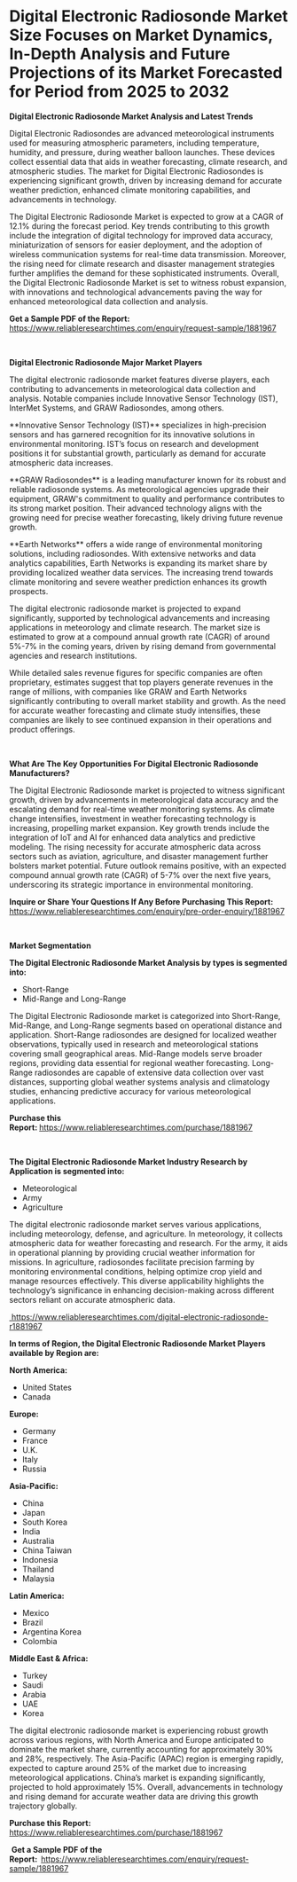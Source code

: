 <p><h1>Digital Electronic Radiosonde Market Size Focuses on Market Dynamics, In-Depth Analysis and Future Projections of its Market Forecasted for Period from 2025 to 2032</h1></p><p><strong>Digital Electronic Radiosonde Market Analysis and Latest Trends</strong></p>
<p><p>Digital Electronic Radiosondes are advanced meteorological instruments used for measuring atmospheric parameters, including temperature, humidity, and pressure, during weather balloon launches. These devices collect essential data that aids in weather forecasting, climate research, and atmospheric studies. The market for Digital Electronic Radiosondes is experiencing significant growth, driven by increasing demand for accurate weather prediction, enhanced climate monitoring capabilities, and advancements in technology. </p><p>The Digital Electronic Radiosonde Market is expected to grow at a CAGR of 12.1% during the forecast period. Key trends contributing to this growth include the integration of digital technology for improved data accuracy, miniaturization of sensors for easier deployment, and the adoption of wireless communication systems for real-time data transmission. Moreover, the rising need for climate research and disaster management strategies further amplifies the demand for these sophisticated instruments. Overall, the Digital Electronic Radiosonde Market is set to witness robust expansion, with innovations and technological advancements paving the way for enhanced meteorological data collection and analysis.</p></p>
<p><strong>Get a Sample PDF of the Report:&nbsp;</strong> <a href="https://www.reliableresearchtimes.com/enquiry/request-sample/1881967?utm_campaign=3255&utm_medium=2&utm_source=Github&utm_content=ia&utm_term=12042025&utm_id=digital-electronic-radiosonde">https://www.reliableresearchtimes.com/enquiry/request-sample/1881967</a></p>
<p>&nbsp;</p>
<p><strong>Digital Electronic Radiosonde Major Market Players</strong></p>
<p><p>The digital electronic radiosonde market features diverse players, each contributing to advancements in meteorological data collection and analysis. Notable companies include Innovative Sensor Technology (IST), InterMet Systems, and GRAW Radiosondes, among others.</p><p>**Innovative Sensor Technology (IST)** specializes in high-precision sensors and has garnered recognition for its innovative solutions in environmental monitoring. IST’s focus on research and development positions it for substantial growth, particularly as demand for accurate atmospheric data increases.</p><p>**GRAW Radiosondes** is a leading manufacturer known for its robust and reliable radiosonde systems. As meteorological agencies upgrade their equipment, GRAW's commitment to quality and performance contributes to its strong market position. Their advanced technology aligns with the growing need for precise weather forecasting, likely driving future revenue growth.</p><p>**Earth Networks** offers a wide range of environmental monitoring solutions, including radiosondes. With extensive networks and data analytics capabilities, Earth Networks is expanding its market share by providing localized weather data services. The increasing trend towards climate monitoring and severe weather prediction enhances its growth prospects.</p><p>The digital electronic radiosonde market is projected to expand significantly, supported by technological advancements and increasing applications in meteorology and climate research. The market size is estimated to grow at a compound annual growth rate (CAGR) of around 5%-7% in the coming years, driven by rising demand from governmental agencies and research institutions.</p><p>While detailed sales revenue figures for specific companies are often proprietary, estimates suggest that top players generate revenues in the range of millions, with companies like GRAW and Earth Networks significantly contributing to overall market stability and growth. As the need for accurate weather forecasting and climate study intensifies, these companies are likely to see continued expansion in their operations and product offerings.</p></p>
<p>&nbsp;</p>
<p><strong>What Are The Key Opportunities For Digital Electronic Radiosonde Manufacturers?</strong></p>
<p><p>The Digital Electronic Radiosonde market is projected to witness significant growth, driven by advancements in meteorological data accuracy and the escalating demand for real-time weather monitoring systems. As climate change intensifies, investment in weather forecasting technology is increasing, propelling market expansion. Key growth trends include the integration of IoT and AI for enhanced data analytics and predictive modeling. The rising necessity for accurate atmospheric data across sectors such as aviation, agriculture, and disaster management further bolsters market potential. Future outlook remains positive, with an expected compound annual growth rate (CAGR) of 5-7% over the next five years, underscoring its strategic importance in environmental monitoring.</p></p>
<p><strong>Inquire or Share Your Questions If Any Before Purchasing This Report:</strong> <a href="https://www.reliableresearchtimes.com/enquiry/pre-order-enquiry/1881967?utm_campaign=3255&utm_medium=2&utm_source=Github&utm_content=ia&utm_term=12042025&utm_id=digital-electronic-radiosonde">https://www.reliableresearchtimes.com/enquiry/pre-order-enquiry/1881967</a></p>
<p>&nbsp;</p>
<p><strong>Market Segmentation</strong></p>
<p><strong>The Digital Electronic Radiosonde Market Analysis by types is segmented into:</strong></p>
<p><ul><li>Short-Range</li><li>Mid-Range and Long-Range</li></ul></p>
<p><p>The Digital Electronic Radiosonde market is categorized into Short-Range, Mid-Range, and Long-Range segments based on operational distance and application. Short-Range radiosondes are designed for localized weather observations, typically used in research and meteorological stations covering small geographical areas. Mid-Range models serve broader regions, providing data essential for regional weather forecasting. Long-Range radiosondes are capable of extensive data collection over vast distances, supporting global weather systems analysis and climatology studies, enhancing predictive accuracy for various meteorological applications.</p></p>
<p><strong>Purchase this Report:&nbsp;</strong><a href="https://www.reliableresearchtimes.com/purchase/1881967?utm_campaign=3255&utm_medium=2&utm_source=Github&utm_content=ia&utm_term=12042025&utm_id=digital-electronic-radiosonde">https://www.reliableresearchtimes.com/purchase/1881967</a></p>
<p>&nbsp;</p>
<p><strong>The Digital Electronic Radiosonde Market Industry Research by Application is segmented into:</strong></p>
<p><ul><li>Meteorological</li><li>Army</li><li>Agriculture</li></ul></p>
<p><p>The digital electronic radiosonde market serves various applications, including meteorology, defense, and agriculture. In meteorology, it collects atmospheric data for weather forecasting and research. For the army, it aids in operational planning by providing crucial weather information for missions. In agriculture, radiosondes facilitate precision farming by monitoring environmental conditions, helping optimize crop yield and manage resources effectively. This diverse applicability highlights the technology’s significance in enhancing decision-making across different sectors reliant on accurate atmospheric data.</p></p>
<p><a href="https://www.reliableresearchtimes.com/digital-electronic-radiosonde-r1881967?utm_campaign=3255&utm_medium=2&utm_source=Github&utm_content=ia&utm_term=12042025&utm_id=digital-electronic-radiosonde">&nbsp;https://www.reliableresearchtimes.com/digital-electronic-radiosonde-r1881967</a></p>
<p><strong>In terms of Region, the Digital Electronic Radiosonde Market Players available by Region are:</strong></p>
<p>
    <p> <strong> North America: </strong>
        <ul>
            <li>United States</li>
            <li>Canada</li>
        </ul>
        </p> 
    <p> <strong> Europe: </strong>
        <ul>
            <li>Germany</li>
            <li>France</li>
            <li>U.K.</li>
            <li>Italy</li>
            <li>Russia</li>
        </ul>
        </p> 
    <p> <strong> Asia-Pacific: </strong>
        <ul>
            <li>China</li>
            <li>Japan</li>
            <li>South Korea</li>
            <li>India</li>
            <li>Australia</li>
            <li>China Taiwan</li>
            <li>Indonesia</li>
            <li>Thailand</li>
            <li>Malaysia</li>
        </ul>
        </p> 
    <p> <strong> Latin America: </strong>
        <ul>
            <li>Mexico</li>
            <li>Brazil</li>
            <li>Argentina Korea</li>
            <li>Colombia</li>
        </ul>
        </p> 
    <p> <strong> Middle East & Africa: </strong>
        <ul>
            <li>Turkey</li>
            <li>Saudi</li>
            <li>Arabia</li>
            <li>UAE</li>
            <li>Korea</li>
        </ul>
    </p>
    </p>
<p><p>The digital electronic radiosonde market is experiencing robust growth across various regions, with North America and Europe anticipated to dominate the market share, currently accounting for approximately 30% and 28%, respectively. The Asia-Pacific (APAC) region is emerging rapidly, expected to capture around 25% of the market due to increasing meteorological applications. China’s market is expanding significantly, projected to hold approximately 15%. Overall, advancements in technology and rising demand for accurate weather data are driving this growth trajectory globally.</p></p>
<p><strong>Purchase this Report: </strong><a href="https://www.reliableresearchtimes.com/purchase/1881967?utm_campaign=3255&utm_medium=2&utm_source=Github&utm_content=ia&utm_term=12042025&utm_id=digital-electronic-radiosonde">https://www.reliableresearchtimes.com/purchase/1881967</a></p>
<p>&nbsp;<strong>Get a Sample PDF of the Report:&nbsp;&nbsp;</strong><a href="https://www.reliableresearchtimes.com/enquiry/request-sample/1881967?utm_campaign=3255&utm_medium=2&utm_source=Github&utm_content=ia&utm_term=12042025&utm_id=digital-electronic-radiosonde">https://www.reliableresearchtimes.com/enquiry/request-sample/1881967</a></p>
<p><strong></strong></p>
<p><p></p><p></p><p></p></p>
